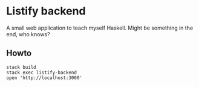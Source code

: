 # Listify backend

A small web application to teach myself Haskell. Might be something in the end, who knows?

## Howto

```
stack build
stack exec listify-backend
open 'http://localhost:3000'
```
